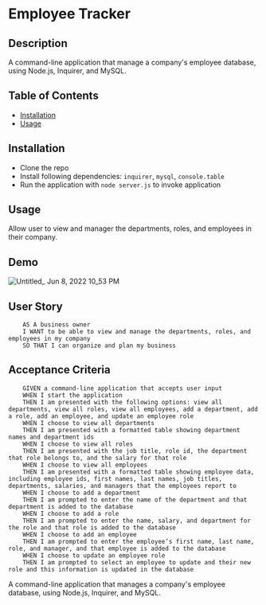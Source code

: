 # Employee Tracker

## Description
A command-line application that manage a company's employee database, using Node.js, Inquirer, and MySQL.

## Table of Contents
- [Installation](#installation)
- [Usage](#usage)

## Installation
 - Clone the repo
 - Install following dependencies: `inquirer`, `mysql`, `console.table`
 - Run the application with `node server.js` to invoke application

## Usage
Allow user to view and manager the departments, roles, and employees in their company. 

## Demo
![Untitled_ Jun 8, 2022 10_53 PM](https://user-images.githubusercontent.com/90424035/172775233-2e44ce44-790b-4df5-8545-f054e40dae33.gif)

## User Story
        AS A business owner
        I WANT to be able to view and manage the departments, roles, and employees in my company
        SO THAT I can organize and plan my business


## Acceptance Criteria
        GIVEN a command-line application that accepts user input
        WHEN I start the application
        THEN I am presented with the following options: view all departments, view all roles, view all employees, add a department, add a role, add an employee, and update an employee role
        WHEN I choose to view all departments
        THEN I am presented with a formatted table showing department names and department ids
        WHEN I choose to view all roles
        THEN I am presented with the job title, role id, the department that role belongs to, and the salary for that role
        WHEN I choose to view all employees
        THEN I am presented with a formatted table showing employee data, including employee ids, first names, last names, job titles, departments, salaries, and managers that the employees report to
        WHEN I choose to add a department
        THEN I am prompted to enter the name of the department and that department is added to the database
        WHEN I choose to add a role
        THEN I am prompted to enter the name, salary, and department for the role and that role is added to the database
        WHEN I choose to add an employee
        THEN I am prompted to enter the employee’s first name, last name, role, and manager, and that employee is added to the database
        WHEN I choose to update an employee role
        THEN I am prompted to select an employee to update and their new role and this information is updated in the database 
A command-line application that manages a company's employee database, using Node.js, Inquirer, and MySQL.

